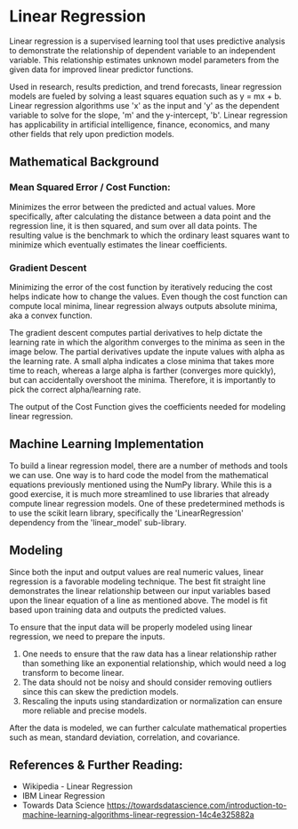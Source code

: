 # Linear Regression

Linear regression is a supervised learning tool that uses predictive analysis to demonstrate the relationship of dependent variable to an independent variable. This relationship estimates unknown model parameters from the given data for improved linear predictor functions. 

Used in research, results prediction, and trend forecasts, linear regression models are fueled by solving a least squares equation such as y = mx + b. Linear regression algorithms use 'x' as the input and 'y' as the dependent variable to solve for the slope, 'm' and the y-intercept, 'b'. 
Linear regression has applicability in artificial intelligence, finance, economics, and many other fields that rely upon prediction models.

## Mathematical Background

### Mean Squared Error / Cost Function: 
Minimizes the error between the predicted and actual values. More specifically, after calculating the distance between a data point and the regression line, it is then squared, and sum over all data points. The resulting value is the benchmark to which the ordinary least squares want to minimize which eventually estimates the linear coefficients.

### Gradient Descent
Minimizing the error of the cost function by iteratively reducing the cost helps indicate how to change the values. Even though the cost function can compute local minima, linear regression always outputs absolute minima, aka a convex function.

The gradient descent computes partial derivatives to help dictate the learning rate in which the algorithm converges to the minima as seen in the image below. The partial derivatives update the inpute values with alpha as the learning rate. A small alpha indicates a close minima that takes more time to reach, whereas a large alpha is farther (converges more quickly), but can accidentally overshoot the minima. Therefore, it is importantly to pick the correct alpha/learning rate. 

The output of the Cost Function gives the coefficients needed for modeling linear regression.

## Machine Learning Implementation

To build a linear regression model, there are a number of methods and tools we can use. One way is to hard code the model from the mathematical equations previously mentioned using the NumPy library. While this is a good exercise, it is much more streamlined to use libraries that already compute linear regression models. One of these predetermined methods is to use the scikit learn library, specifically the 'LinearRegression' dependency from the 'linear_model' sub-library.

## Modeling

Since both the input and output values are real numeric values, linear regression is a favorable modeling technique. The best fit straight line demonstrates the linear relationship between our input variables based upon the linear equation of a line as mentioned above. The model is fit based upon training data and outputs the predicted values. 

To ensure that the input data will be properly modeled using linear regression, we need to prepare the inputs. 
1. One needs to ensure that the raw data has a linear relationship rather than something like an exponential relationship, which would need a log transform to become linear. 
2. The data should not be noisy and should consider removing outliers since this can skew the prediction models. 
3. Rescaling the inputs using standardization or normalization can ensure more reliable and precise models. 

After the data is modeled, we can further calculate mathematical properties such as mean, standard deviation, correlation, and covariance.


## References & Further Reading:
- Wikipedia - Linear Regression 
- IBM Linear Regression
- Towards Data Science https://towardsdatascience.com/introduction-to-machine-learning-algorithms-linear-regression-14c4e325882a
